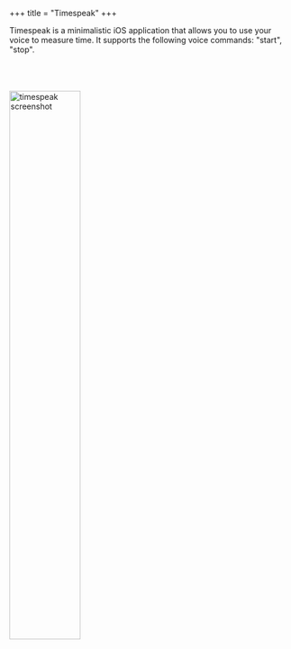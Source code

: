 +++
title = "Timespeak"
+++

Timespeak is a minimalistic iOS application that allows you to use your voice to measure time.
It supports the following voice commands: "start", "stop".

<br/>
<br/>
<br/>

<img src="/images/timespeak-01.png" alt="timespeak screenshot" width="50%" height="50%">


<br/>
<br/>
<br/>
